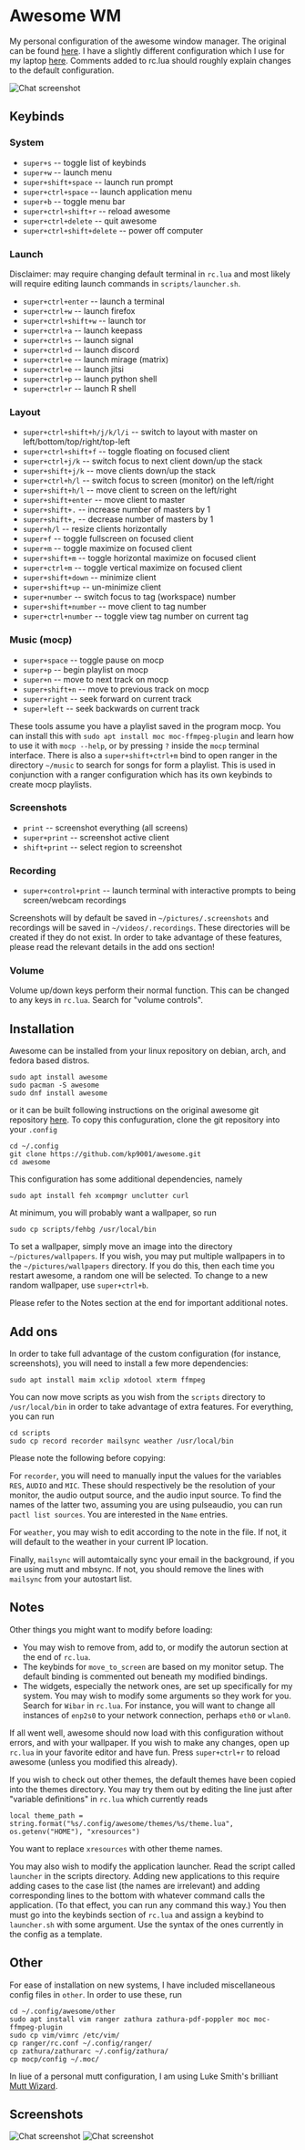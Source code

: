 # Awesome WM

My personal configuration of the awesome window manager. The original can be found [here](https://github.com/awesomeWM/awesome). I have a slightly different configuration which I use for my laptop [here](https://github.com/kp9001/awesome). Comments added to rc.lua should roughly explain changes to the default configuration. 

![Chat screenshot](images/screenshot.png)

## Keybinds

### System

- `super+s` -- toggle list of keybinds
- `super+w` -- launch menu
- `super+shift+space` -- launch run prompt
- `super+ctrl+space` -- launch application menu
- `super+b` -- toggle menu bar
- `super+ctrl+shift+r` -- reload awesome
- `super+ctrl+delete` -- quit awesome
- `super+ctrl+shift+delete` -- power off computer

### Launch

Disclaimer: may require changing default terminal in `rc.lua` and most likely will require editing launch commands in `scripts/launcher.sh`.

- `super+ctrl+enter` -- launch a terminal
- `super+ctrl+w` -- launch firefox
- `super+ctrl+shift+w` -- launch tor
- `super+ctrl+a` -- launch keepass
- `super+ctrl+s` -- launch signal
- `super+ctrl+d` -- launch discord
- `super+ctrl+e` -- launch mirage (matrix)
- `super+ctrl+e` -- launch jitsi
- `super+ctrl+p` -- launch python shell
- `super+ctrl+r` -- launch R shell

### Layout

- `super+ctrl+shift+h/j/k/l/i` -- switch to layout with master on left/bottom/top/right/top-left
- `super+ctrl+shift+f` -- toggle floating on focused client
- `super+ctrl+j/k` -- switch focus to next client down/up the stack
- `super+shift+j/k` -- move clients down/up the stack
- `super+ctrl+h/l` -- switch focus to screen (monitor) on the left/right
- `super+shift+h/l` -- move client to screen on the left/right
- `super+shift+enter` -- move client to master
- `super+shift+.` -- increase number of masters by 1
- `super+shift+,` -- decrease number of masters by 1
- `super+h/l` -- resize clients horizontally
- `super+f` -- toggle fullscreen on focused client
- `super+m` -- toggle maximize on focused client 
- `super+shift+m` -- toggle horizontal maximize on focused client 
- `super+ctrl+m` -- toggle vertical maximize on focused client 
- `super+shift+down` -- minimize client
- `super+shift+up` -- un-minimize client
- `super+number` -- switch focus to tag (workspace) number
- `super+shift+number` -- move client to tag number
- `super+ctrl+number` -- toggle view tag number on current tag

### Music (mocp)
- `super+space` -- toggle pause on mocp
- `super+p` -- begin playlist on mocp
- `super+n` -- move to next track on mocp
- `super+shift+n` -- move to previous track on mocp
- `super+right` -- seek forward on current track
- `super+left` -- seek backwards on current track

These tools assume you have a playlist saved in the program mocp. You can install this with `sudo apt install moc moc-ffmpeg-plugin` and learn how to use it with `mocp --help`, or by pressing `?` inside the `mocp` terminal interface. There is also a `super+shift+ctrl+m` bind to open ranger in the directory `~/music` to search for songs for form a playlist. This is used in conjunction with a ranger configuration which has its own keybinds to create mocp playlists. 

### Screenshots

- `print` -- screenshot everything (all screens)
- `super+print` -- screenshot active client
- `shift+print` -- select region to screenshot

### Recording

- `super+control+print` -- launch terminal with interactive prompts to being screen/webcam recordings

Screenshots will by default be saved in `~/pictures/.screenshots` and recordings will be saved in `~/videos/.recordings`. These directories will be created if they do not exist. In order to take advantage of these features, please read the relevant details in the add ons section!

### Volume

Volume up/down keys perform their normal function. This can be changed to any keys in `rc.lua`. Search for "volume controls".

## Installation

Awesome can be installed from your linux repository on debian, arch, and fedora based distros. 

```
sudo apt install awesome
sudo pacman -S awesome
sudo dnf install awesome
```

or it can be built following instructions on the original awesome git repository [here](https://github.com/awesomeWM/awesome). To copy this confuguration, clone the git repository into your `.config`

```
cd ~/.config
git clone https://github.com/kp9001/awesome.git
cd awesome
```

This configuration has some additional dependencies, namely

```
sudo apt install feh xcompmgr unclutter curl
```

At minimum, you will probably want a wallpaper, so run

```
sudo cp scripts/fehbg /usr/local/bin
```

To set a wallpaper, simply move an image into the directory `~/pictures/wallpapers`. If you wish, you may put multiple wallpapers in to the `~/pictures/wallpapers` directory. If you do this, then each time you restart awesome, a random one will be selected. To change to a new random wallpaper, use `super+ctrl+b`.

Please refer to the Notes section at the end for important additional notes.  

## Add ons

In order to take full advantage of the custom configuration (for instance, screenshots), you will need to install a few more dependencies:

```
sudo apt install maim xclip xdotool xterm ffmpeg 
```

You can now move scripts as you wish from the `scripts` directory to `/usr/local/bin` in order to take advantage of extra features. For everything, you can run

```
cd scripts
sudo cp record recorder mailsync weather /usr/local/bin
```

Please note the following before copying:

For `recorder`, you will need to manually input the values for the variables `RES`, `AUDIO` and `MIC`. These should respectively be the resolution of your monitor, the audio output source, and the audio input source. To find the names of the latter two, assuming you are using pulseaudio, you can run `pactl list sources`. You are interested in the `Name` entries.

For `weather`, you may wish to edit according to the note in the file. If not, it will default to the weather in your current IP location. 

Finally, `mailsync` will automtaically sync your email in the background, if you are using mutt and mbsync. If not, you should remove the lines with `mailsync` from your autostart list. 

## Notes

Other things you might want to modify before loading: 

- You may wish to remove from, add to, or modify the autorun section at the end of `rc.lua`. 
- The keybinds for `move_to_screen` are based on my monitor setup. The default binding is commented out beneath my modified bindings. 
- The widgets, especially the network ones, are set up specifically for my system. You may wish to modify some arguments so they work for you. Search for `Wibar` in `rc.lua`. For instance, you will want to change all instances of `enp2s0` to your network connection, perhaps `eth0` or `wlan0`. 

If all went well, awesome should now load with this configuration without errors, and with your wallpaper. If you wish to make any changes, open up `rc.lua` in your favorite editor and have fun. Press `super+ctrl+r` to reload awesome (unless you modified this already). 

If you wish to check out other themes, the default themes have been copied into the themes directory. You may try them out by editing the line just after "variable definitions" in `rc.lua` which currently reads 

```
local theme_path = string.format("%s/.config/awesome/themes/%s/theme.lua", os.getenv("HOME"), "xresources")
```

You want to replace `xresources` with other theme names. 

You may also wish to modify the application launcher. Read the script called `launcher` in the scripts directory. Adding new applications to this require adding cases to the case list (the names are irrelevant) and adding corresponding lines to the bottom with whatever command calls the application. (To that effect, you can run any command this way.) You then must go into the keybinds section of `rc.lua` and assign a keybind to `launcher.sh` with some argument. Use the syntax of the ones currently in the config as a template. 

## Other

For ease of installation on new systems, I have included miscellaneous config files in `other`. In order to use these, run

```
cd ~/.config/awesome/other
sudo apt install vim ranger zathura zathura-pdf-poppler moc moc-ffmpeg-plugin
sudo cp vim/vimrc /etc/vim/
cp ranger/rc.conf ~/.config/ranger/
cp zathura/zathurarc ~/.config/zathura/
cp mocp/config ~/.moc/
```

In liue of a personal mutt configuration, I am using Luke Smith's brilliant [Mutt Wizard](https://github.com/lukesmithxyz/mutt-wizard).

## Screenshots

![Chat screenshot](images/screenshot2.png)
![Chat screenshot](images/screenshot3.png)
